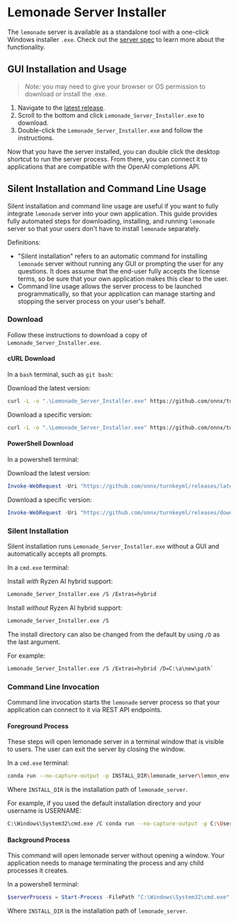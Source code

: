 # Lemonade Server Installer

The `lemonade` server is available as a standalone tool with a one-click Windows installer `.exe`. Check out the [server spec](https://github.com/onnx/turnkeyml/blob/main/docs/lemonade/server_spec.md) to learn more about the functionality.

## GUI Installation and Usage

> *Note:* you may need to give your browser or OS permission to download or install the .exe.

1. Navigate to the [latest release](https://github.com/onnx/turnkeyml/releases/latest).
1. Scroll to the bottom and click `Lemonade_Server_Installer.exe` to download.
1. Double-click the `Lemonade_Server_Installer.exe` and follow the instructions.

Now that you have the server installed, you can double click the desktop shortcut to run the server process. From there, you can connect it to applications that are compatible with the OpenAI completions API.

## Silent Installation and Command Line Usage

Silent installation and command line usage are useful if you want to fully integrate `lemonade` server into your own application. This guide provides fully automated steps for downloading, installing, and running `lemonade` server so that your users don't have to install `lemonade` separately.

Definitions:
- "Silent installation" refers to an automatic command for installing `lemonade` server without running any GUI or prompting the user for any questions. It does assume that the end-user fully accepts the license terms, so be sure that your own application makes this clear to the user.
- Command line usage allows the server process to be launched programmatically, so that your application can manage starting and stopping the server process on your user's behalf.

### Download

Follow these instructions to download a copy of `Lemonade_Server_Installer.exe`.

#### cURL Download

In a `bash` terminal, such as `git bash`:

Download the latest version:

```bash
curl -L -o ".\Lemonade_Server_Installer.exe" https://github.com/onnx/turnkeyml/releases/latest/download/Lemonade_Server_Installer.exe
```

Download a specific version:

```bash
curl -L -o ".\Lemonade_Server_Installer.exe" https://github.com/onnx/turnkeyml/releases/download/v6.0.0/Lemonade_Server_Installer.exe
```

#### PowerShell Download

In a powershell terminal:

Download the latest version:

```powershell
Invoke-WebRequest -Uri "https://github.com/onnx/turnkeyml/releases/latest/download/Lemonade_Server_Installer.exe" -OutFile "Lemonade_Server_Installer.exe"
```

Download a specific version:

```powershell
Invoke-WebRequest -Uri "https://github.com/onnx/turnkeyml/releases/download/v6.0.0/Lemonade_Server_Installer.exe" -OutFile "Lemonade_Server_Installer.exe"
```

### Silent Installation

Silent installation runs `Lemonade_Server_Installer.exe` without a GUI and automatically accepts all prompts.

In a `cmd.exe` terminal:

Install *with* Ryzen AI hybrid support: 

```bash
Lemonade_Server_Installer.exe /S /Extras=hybrid
```

Install *without* Ryzen AI hybrid support:

```bash
Lemonade_Server_Installer.exe /S
```

The install directory can also be changed from the default by using `/D` as the last argument. 

For example: 

```bash
Lemonade_Server_Installer.exe /S /Extras=hybrid /D=C:\a\new\path`
```

### Command Line Invocation

Command line invocation starts the `lemonade` server process so that your application can connect to it via REST API endpoints. 

#### Foreground Process

These steps will open lemonade server in a terminal window that is visible to users. The user can exit the server by closing the window.

In a `cmd.exe` terminal:

```bash
conda run --no-capture-output -p INSTALL_DIR\lemonade_server\lemon_env lemonade serve
```

Where `INSTALL_DIR` is the installation path of `lemonade_server`. 

For example, if you used the default installation directory and your username is USERNAME: 

```bash
C:\Windows\System32\cmd.exe /C conda run --no-capture-output -p C:\Users\USERNAME\AppData\Local\lemonade_server\lemon_env lemonade serve
```

#### Background Process

This command will open lemonade server without opening a window. Your application needs to manage terminating the process and any child processes it creates.

In a powershell terminal:

```powershell
$serverProcess = Start-Process -FilePath "C:\Windows\System32\cmd.exe" -ArgumentList "/C conda run --no-capture-output -p INSTALL_DIR\lemonade_server\lemon_env lemonade serve" -RedirectStandardOutput lemonade_out.txt -RedirectStandardError lemonade_err.txt -PassThru -NoNewWindow
```

Where `INSTALL_DIR` is the installation path of `lemonade_server`.